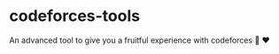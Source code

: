 # codeforces-tools
An advanced tool to give you a fruitful experience with codeforces :rocket: :heart:
